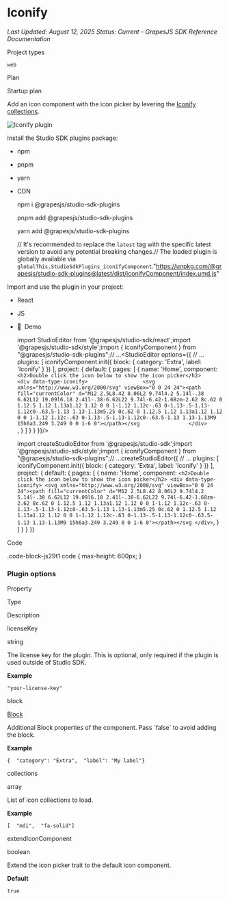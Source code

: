 # Iconify

*Last Updated: August 12, 2025*
*Status: Current - GrapesJS SDK Reference Documentation*

Project types

`web`

Plan

Startup plan

Add an icon component with the icon picker by levering the [Iconify collections](https://iconify.design).

![Iconify plugin](/docs-sdk/assets/images/iconify-plugin-265b0e0e9218b0d33744366e5a069bef.png)

Install the Studio SDK plugins package:

- npm
- pnpm
- yarn
- CDN

  npm i @grapesjs/studio-sdk-plugins

  pnpm add @grapesjs/studio-sdk-plugins

  yarn add @grapesjs/studio-sdk-plugins

  // It's recommended to replace the `latest` tag with the specific latest version to avoid any potential breaking changes.// The loaded plugin is globally available via `globalThis.StudioSdkPlugins_iconifyComponent`."https://unpkg.com/@grapesjs/studio-sdk-plugins@latest/dist/iconifyComponent/index.umd.js"

Import and use the plugin in your project:

- React
- JS
- 🍇  Demo

  import StudioEditor from '@grapesjs/studio-sdk/react';import '@grapesjs/studio-sdk/style';import { iconifyComponent } from "@grapesjs/studio-sdk-plugins";// ...<StudioEditor options={{      // ...      plugins: [        iconifyComponent.init({          block: { category: 'Extra', label: 'Iconify' }        })      ],      project: {        default: {          pages: [            {              name: 'Home',              component: `                <h2>Double click the icon below to show the icon picker</h2>                <div data-type-iconify>                  <svg xmlns="http://www.w3.org/2000/svg" viewBox="0 0 24 24"><path fill="currentColor" d="M12 2.5L8.42 8.06L2 9.74l4.2 5.14l-.38 6.62L12 19.09l6.18 2.41l-.38-6.62L22 9.74l-6.42-1.68zm-2.62 8c.62 0 1.12.5 1.12 1.13a1.12 1.12 0 0 1-1.12 1.12c-.63 0-1.13-.5-1.13-1.12c0-.63.5-1.13 1.13-1.13m5.25 0c.62 0 1.12.5 1.12 1.13a1.12 1.12 0 0 1-1.12 1.12c-.63 0-1.13-.5-1.13-1.12c0-.63.5-1.13 1.13-1.13M9 15h6a3.249 3.249 0 0 1-6 0"></path></svg                </div>              `,            }          ]        }      }      }}/>

  import createStudioEditor from '@grapesjs/studio-sdk';import '@grapesjs/studio-sdk/style';import { iconifyComponent } from "@grapesjs/studio-sdk-plugins";// ...createStudioEditor({ // ... plugins: [ iconifyComponent.init({ block: { category: 'Extra', label: 'Iconify' } }) ], project: { default: { pages: [ { name: 'Home', component: ` <h2>Double click the icon below to show the icon picker</h2> <div data-type-iconify> <svg xmlns="http://www.w3.org/2000/svg" viewBox="0 0 24 24"><path fill="currentColor" d="M12 2.5L8.42 8.06L2 9.74l4.2 5.14l-.38 6.62L12 19.09l6.18 2.41l-.38-6.62L22 9.74l-6.42-1.68zm-2.62 8c.62 0 1.12.5 1.12 1.13a1.12 1.12 0 0 1-1.12 1.12c-.63 0-1.13-.5-1.13-1.12c0-.63.5-1.13 1.13-1.13m5.25 0c.62 0 1.12.5 1.12 1.13a1.12 1.12 0 0 1-1.12 1.12c-.63 0-1.13-.5-1.13-1.12c0-.63.5-1.13 1.13-1.13M9 15h6a3.249 3.249 0 0 1-6 0"></path></svg </div> `, } ] } } })

Code

.code-block-js29t1 code { max-height: 600px; }

### Plugin options[​](#plugin-options "Direct link to Plugin options")

Property

Type

Description

licenseKey

string

The license key for the plugin. This is optional, only required if the plugin is used outside of Studio SDK.

**Example**

    "your-license-key"

block

[Block](https://grapesjs.com/docs/api/block.html)

Additional Block properties of the component. Pass \`false\` to avoid adding the block.

**Example**

    {  "category": "Extra",  "label": "My label"}

collections

array

List of icon collections to load.

**Example**

    [  "mdi",  "fa-solid"]

extendIconComponent

boolean

Extend the icon picker trait to the default icon component.

**Default**

    true
